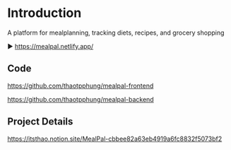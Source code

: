 # Introduction

A platform for mealplanning, tracking diets, recipes, and grocery shopping

▶️ https://mealpal.netlify.app/

## Code
https://github.com/thaotpphung/mealpal-frontend

https://github.com/thaotpphung/mealpal-backend

## Project Details 
https://itsthao.notion.site/MealPal-cbbee82a63eb4919a6fc8832f5073bf2


